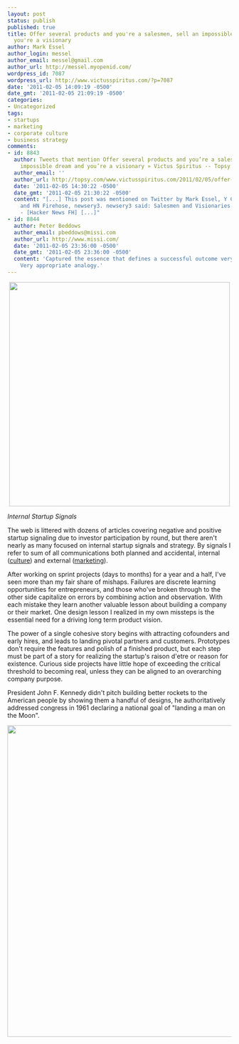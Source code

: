 ```yaml
---
layout: post
status: publish
published: true
title: Offer several products and you're a salesmen, sell an impossible dream and
  you're a visionary
author: Mark Essel
author_login: messel
author_email: messel@gmail.com
author_url: http://messel.myopenid.com/
wordpress_id: 7087
wordpress_url: http://www.victusspiritus.com/?p=7087
date: '2011-02-05 14:09:19 -0500'
date_gmt: '2011-02-05 21:09:19 -0500'
categories:
- Uncategorized
tags:
- startups
- marketing
- corporate culture
- business strategy
comments:
- id: 8843
  author: Tweets that mention Offer several products and you’re a salesmen, sell an
    impossible dream and you’re a visionary » Victus Spiritus -- Topsy.com
  author_email: ''
  author_url: http://topsy.com/www.victusspiritus.com/2011/02/05/offer-several-products-and-youre-a-salesmen-sell-an-impossible-dream-and-youre-a-visionary/?utm_source=pingback&amp;utm_campaign=L2
  date: '2011-02-05 14:30:22 -0500'
  date_gmt: '2011-02-05 21:30:22 -0500'
  content: "[...] This post was mentioned on Twitter by Mark Essel, Y Combinator Newest!
    and HN Firehose, newsery3. newsery3 said: Salesmen and Visionaries - http://bit.ly/eqDj85
    - [Hacker News FH] [...]"
- id: 8844
  author: Peter Beddows
  author_email: pbeddows@missi.com
  author_url: http://www.missi.com/
  date: '2011-02-05 23:36:00 -0500'
  date_gmt: '2011-02-05 23:36:00 -0500'
  content: 'Captured the essence that defines a successful outcome very succinctly:
    Very appropriate analogy.'
---
```

<p style="text-align: center;"><a href="http://mix.msfc.nasa.gov/abstracts.php?p=2978"><img class="aligncenter size-full wp-image-7093" title="APOLLO 17 ASTRONAUT WITH AMERICAN FLAG ON MOON, DECEMBER 1972" src="{{ site.url }}/assets/2011/02/apollo_man_on_a_mission_medium.jpg" alt="" width="496" height="504" /></a></p>
<p><em>Internal Startup Signals</em></p>
<p>The web is littered with dozens of articles covering negative and positive startup signaling due to investor participation by round, but there aren't nearly as many focused on internal startup signals and strategy. By signals I refer to sum of all communications both planned and accidental, internal (<a href="http://victusfate.github.io/victusspiritus/uncategorized/2009/06/01/the-importance-of-corporate-culture/">culture</a>) and external (<a href="http://www.victusspiritus.com/tag/marketing/">marketing</a>).</p>
<p>After working on sprint projects (days to months) for a year and a half, I've seen more than my fair share of mishaps. Failures are discrete learning opportunities for entrepreneurs, and those who've broken through to the other side capitalize on errors by combining action and observation. With each mistake they learn another valuable lesson about building a company or their market. One design lesson I realized in my own missteps is the essential need for a driving long term product vision. </p>
<p>The power of a single cohesive story begins with attracting cofounders and early hires, and leads to landing pivotal partners and customers. Prototypes don't require the features and polish of a finished product, but each step must be part of a story for realizing the startup's raison d'etre or reason for existence. Curious side projects have little hope of exceeding the critical threshold to becoming real, unless they can be aligned to an overarching company purpose.</p>
<p>President John F. Kennedy didn't pitch building better rockets to the American people by showing them a handful of designs, he authoritatively addressed congress in 1961 declaring a national goal of "landing a man on the Moon".</p>
<p><a href="{{ site.url }}/assets/2011/02/apollo11_launch.jpg"><img src="{{ site.url }}/assets/2011/02/apollo11_launch.jpg" alt="" title="apollo11_launch" width="510" height="700" class="aligncenter size-full wp-image-7102" /></a></p>
